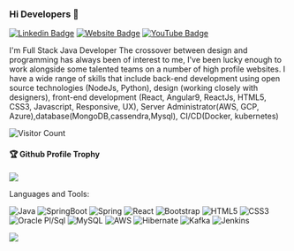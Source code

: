 ### Hi Developers 👋

[![Linkedin Badge](https://img.shields.io/badge/-Pradyumna-blue?style=flat-square&logo=Linkedin&logoColor=white&link=https://www.linkedin.com/in/pradyumnabisoyi/)](https://www.linkedin.com/in/pradyumnabisoyi/)
[![Website Badge](https://img.shields.io/badge/WebSite-Chatashali-gray)](https://www.chatashali.com)
[![YouTube Badge](https://img.shields.io/badge/YouTube-Chatashali-red)](https://www.youtube.com/channel/UCsytUzrd7WEin3NKu_n3siQ)

I'm
Full Stack Java Developer
The crossover between design and programming has always been of interest to me, I've been lucky enough to work alongside some talented teams on a number of high profile websites. I have a wide range of skills that include back-end development using open source technologies (NodeJs, Python), design (working closely with designers), front-end development (React, Angular9, ReactJs, HTML5, CSS3, Javascript, Responsive, UX), Server Administrator(AWS, GCP, Azure),database(MongoDB,cassendra,Mysql), CI/CD(Docker, kubernetes)


![Visitor Count](https://profile-counter.glitch.me/pradyumnabisoyi/count.svg)

<div>
  <h4>🏆 Github Profile Trophy</h4>
  <a href="https://github.com/ryo-ma/github-profile-trophy">
    <img src="https://github-profile-trophy.vercel.app/?username=pradyumnabisoyi&column=7"/>
  </a>
</div>

Languages and Tools: 

<img alt="Java" src="https://img.shields.io/badge/Java-%23ED8B00.svg?style=flat-square&logo=OpenJDK&logoColor=white"/> <img alt="SpringBoot" src="https://img.shields.io/badge/Springboot-%66ba7d.svg?style=flat-square&logo=springboot&logoColor=white"/> <img alt="Spring" src="https://img.shields.io/badge/Spring-%23DD0031.svg?style=flat-square&logo=Spring&logoColor=white"/> <img alt="React" src="https://img.shields.io/badge/React-%2320232a.svg?style=flat-square&logo=react&logoColor=%2361DAFB"/> <img alt="Bootstrap" src="https://img.shields.io/badge/Bootstrap-%23563D7C.svg?style=flat-square&logo=bootstrap&logoColor=white"/> <img alt="HTML5" src="https://img.shields.io/badge/Html5-%23E34F26.svg?style=flat-square&logo=html5&logoColor=white"/> <img alt="CSS3" src="https://img.shields.io/badge/Css3-%231572B6.svg?style=flat-square&logo=css3&logoColor=white"/> <img alt="Oracle Pl/Sql" src="https://img.shields.io/badge/PlSQL-%23ED8B00.svg?style=flat-square&logo=oracle&logoColor=white"/> <img alt="MySQL" src="https://img.shields.io/badge/Mysql-%2300f.svg?style=flat-square&logo=mysql&logoColor=white"/> <img alt="AWS" src="https://img.shields.io/badge/Aws-%23FF26BE.svg?style=flat-square&logo=Amazon AWS&logoColor=white"/> <img alt="Hibernate" src="https://img.shields.io/badge/Hibernate-%948e72.svg?style=flat-square&logo=hibernate&logoColor=white"/> <img alt="Kafka" src="https://img.shields.io/badge/Kafka-%2320232a.svg?style=flat-square&logo=Apache Kafka&logoColor=%2361DAFB"/> <img alt="Jenkins" src="https://img.shields.io/badge/Jenkins-%23DD0031.svg?style=flat-square&logo=Jenkins&logoColor=white"/>

![](https://activity-graph.herokuapp.com/graph?username=pradyumnabisoyi&theme=react-dark&area=true)
<!--
**pradyumnabisoyi/pradyumnabisoyi** is a ✨ _special_ ✨ repository because its `README.md` (this file) appears on your GitHub profile.

Here are some ideas to get you started:

- 🔭 I’m currently working on ...
- 🌱 I’m currently learning ...
- 👯 I’m looking to collaborate on ...
- 🤔 I’m looking for help with ...
- 💬 Ask me about ...
- 📫 How to reach me: ...
- 😄 Pronouns: ...
- ⚡ Fun fact: ...
-->
